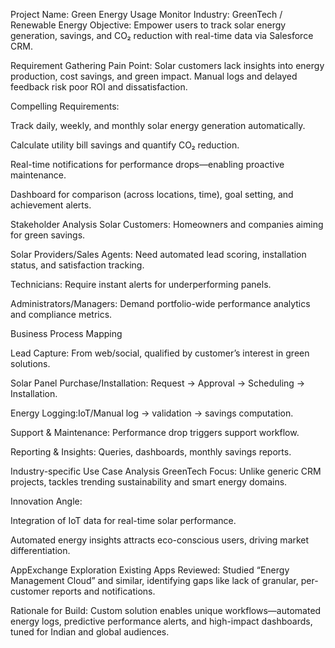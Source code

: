 Project Name: Green Energy Usage Monitor
Industry: GreenTech / Renewable Energy
Objective: Empower users to track solar energy generation, savings, and CO₂ reduction with real-time data via Salesforce CRM.

Requirement Gathering
Pain Point: Solar customers lack insights into energy production, cost savings, and green impact. Manual logs and delayed feedback risk poor ROI and dissatisfaction.

Compelling Requirements:

Track daily, weekly, and monthly solar energy generation automatically.

Calculate utility bill savings and quantify CO₂ reduction.

Real-time notifications for performance drops—enabling proactive maintenance.

Dashboard for comparison (across locations, time), goal setting, and achievement alerts.

Stakeholder Analysis
Solar Customers: Homeowners and companies aiming for green savings.

Solar Providers/Sales Agents: Need automated lead scoring, installation status, and satisfaction tracking.



Technicians:   Require instant alerts for underperforming panels.

Administrators/Managers: Demand portfolio-wide performance analytics and compliance metrics.

Business Process Mapping


Lead Capture: From web/social, qualified by customer’s interest in green solutions.

Solar Panel Purchase/Installation: Request → Approval → Scheduling → Installation.


Energy Logging:IoT/Manual log → validation → savings computation.

Support & Maintenance: Performance drop triggers support workflow.

Reporting & Insights: Queries, dashboards, monthly savings reports.

Industry-specific Use Case Analysis
GreenTech Focus: Unlike generic CRM projects, tackles trending sustainability and smart energy domains.

Innovation Angle:

Integration of IoT data for real-time solar performance.

Automated energy insights attracts eco-conscious users, driving market differentiation.

AppExchange Exploration
Existing Apps Reviewed: Studied “Energy Management Cloud” and similar, identifying gaps like lack of granular, per-customer reports and notifications.

Rationale for Build: Custom solution enables unique workflows—automated energy logs, predictive performance alerts, and high-impact dashboards, tuned for Indian and global audiences.
